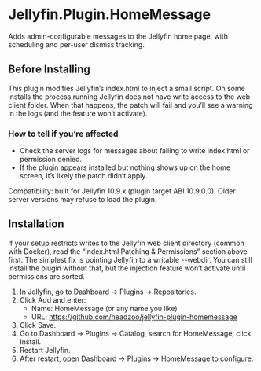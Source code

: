 # Jellyfin.Plugin.HomeMessage

Adds admin-configurable messages to the Jellyfin home page, with scheduling and
per-user dismiss tracking.

## Before Installing

This plugin modifies Jellyfin’s index.html to inject a small script. On some
installs the process running Jellyfin does not have write access to the web
client folder. When that happens, the patch will fail and you’ll see a warning
in the logs (and the feature won’t activate).

### How to tell if you’re affected

* Check the server logs for messages about failing to write index.html or permission denied.
* If the plugin appears installed but nothing shows up on the home screen, it’s likely the patch didn’t apply.

Compatibility: built for Jellyfin 10.9.x (plugin target ABI 10.9.0.0). Older
server versions may refuse to load the plugin.

## Installation

If your setup restricts writes to the Jellyfin web client directory (common with
Docker), read the “index.html Patching & Permissions” section above first. The
simplest fix is pointing Jellyfin to a writable --webdir. You can still install
the plugin without that, but the injection feature won’t activate until
permissions are sorted.

1. In Jellyfin, go to Dashboard → Plugins → Repositories.
2. Click Add and enter:
    * Name: HomeMessage (or any name you like)
    * URL: https://github.com/headzoo/jellyfin-plugin-homemessage
3. Click Save.
4. Go to Dashboard → Plugins → Catalog, search for HomeMessage, click Install.
5. Restart Jellyfin.
6. After restart, open Dashboard → Plugins → HomeMessage to configure.
